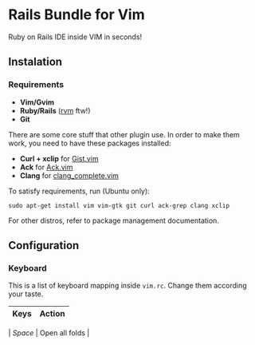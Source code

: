 # Rails Bundle for Vim

Ruby on Rails IDE inside VIM in seconds!

## Instalation

### Requirements

* **Vim/Gvim**
* **Ruby/Rails** ([rvm](https://rvm.io/rvm/install/) ftw!)
* **Git**

There are some core stuff that other plugin use. In order to make them work, you need to have
these packages installed:

* **Curl + xclip** for [Gist.vim](https://github.com/vim-scripts/Gist.vim)
* **Ack** for [Ack.vim](https://github.com/mileszs/ack.vim)
* **Clang** for [clang_complete.vim](https://github.com/Rip-Rip/clang_complete)

To satisfy requirements, run (Ubuntu only):
```
sudo apt-get install vim vim-gtk git curl ack-grep clang xclip
```
For other distros, refer to package management documentation.

## Configuration
### Keyboard

This is a list of keyboard mapping inside `vim.rc`. Change them according your taste.

| Keys          | Action        |
| ------------- |:-------------:|

| *Space* | Open all folds |


